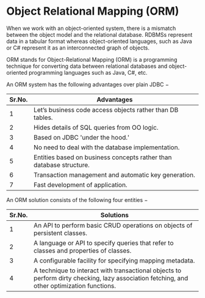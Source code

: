 # Object Relational Mapping (ORM)

When we work with an object-oriented system, there is a 
mismatch between the object model and the relational 
database. RDBMSs represent data in a tabular format whereas 
object-oriented languages, such as Java or C# represent it 
as an interconnected graph of objects.

ORM stands for Object-Relational Mapping (ORM) is a 
programming technique for converting data between relational 
databases and object-oriented programming languages such as 
Java, C#, etc.

An ORM system has the following advantages over plain JDBC −

| Sr.No. | 	Advantages                                                         |
|--------|---------------------------------------------------------------------|
| 1	     | Let’s business code access objects rather than DB tables.           |
| 2	     | Hides details of SQL queries from OO logic.                         |
| 3	     | Based on JDBC 'under the hood.'                                     |
| 4	     | No need to deal with the database implementation.                   |
| 5	     | Entities based on business concepts rather than database structure. |
| 6	     | Transaction management and automatic key generation.                |
| 7	     | Fast development of application.                                    |

An ORM solution consists of the following four entities −

| Sr.No. | 	Solutions                                                                                                                                 |
|--------|--------------------------------------------------------------------------------------------------------------------------------------------|
| 1	     | An API to perform basic CRUD operations on objects of persistent classes.                                                                  |
| 2	     | A language or API to specify queries that refer to classes and properties of classes.                                                      |
| 3	     | A configurable facility for specifying mapping metadata.                                                                                   |
| 4	     | A technique to interact with transactional objects to perform dirty checking, lazy association fetching, and other optimization functions. |